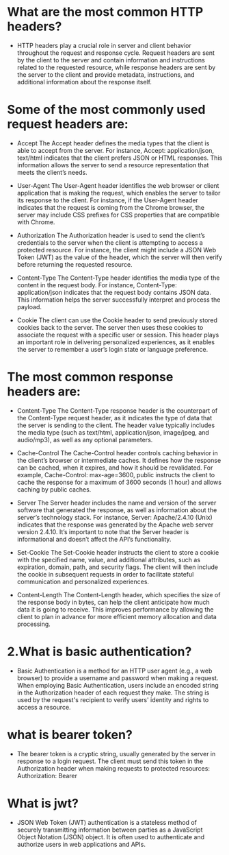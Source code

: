 # What are the most common HTTP headers?
* HTTP headers play a crucial role in server and client behavior throughout the request and response cycle. Request headers are sent by the client to the server and contain information and instructions related to the requested resource, while response headers are sent by the server to the client and provide metadata, instructions, and additional information about the response itself.

# Some of the most commonly used request headers are:

* Accept
The Accept header defines the media types that the client is able to accept from the server. For instance, Accept: application/json, text/html indicates that the client prefers JSON or HTML responses. This information allows the server to send a resource representation that meets the client’s needs.

* User-Agent
The User-Agent header identifies the web browser or client application that is making the request, which enables the server to tailor its response to the client. For instance, if the User-Agent header indicates that the request is coming from the Chrome browser, the server may include CSS prefixes for CSS properties that are compatible with Chrome.

* Authorization
The Authorization header is used to send the client’s credentials to the server when the client is attempting to access a protected resource. For instance, the client might include a JSON Web Token (JWT) as the value of the header, which the server will then verify before returning the requested resource.

* Content-Type
The Content-Type header identifies the media type of the content in the request body. For instance, Content-Type: application/json indicates that the request body contains JSON data. This information helps the server successfully interpret and process the payload.

* Cookie
The client can use the Cookie header to send previously stored cookies back to the server. The server then uses these cookies to associate the request with a specific user or session. This header plays an important role in delivering personalized experiences, as it enables the server to remember a user’s login state or language preference.

# The most common response headers are:

* Content-Type
The Content-Type response header is the counterpart of the Content-Type request header, as it indicates the type of data that the server is sending to the client. The header value typically includes the media type (such as text/html, application/json, image/jpeg, and audio/mp3), as well as any optional parameters.

* Cache-Control
The Cache-Control header controls caching behavior in the client’s browser or intermediate caches. It defines how the response can be cached, when it expires, and how it should be revalidated. For example, Cache-Control: max-age=3600, public instructs the client to cache the response for a maximum of 3600 seconds (1 hour) and allows caching by public caches.

* Server
The Server header includes the name and version of the server software that generated the response, as well as information about the server’s technology stack. For instance, Server: Apache/2.4.10 (Unix) indicates that the response was generated by the Apache web server version 2.4.10. It’s important to note that the Server header is informational and doesn’t affect the API’s functionality.

* Set-Cookie
The Set-Cookie header instructs the client to store a cookie with the specified name, value, and additional attributes, such as expiration, domain, path, and security flags. The client will then include the cookie in subsequent requests in order to facilitate stateful communication and personalized experiences.

* Content-Length
The Content-Length header, which specifies the size of the response body in bytes, can help the client anticipate how much data it is going to receive. This improves performance by allowing the client to plan in advance for more efficient memory allocation and data processing.
# 2.What is basic authentication?
* Basic Authentication is a method for an HTTP user agent (e.g., a web browser) to provide a username and password when making a request.
 When employing Basic Authentication, users include an encoded string in the Authorization header
 of each request they make. The string is used by the request's recipient to verify users' identity and rights to access a resource.
# what is bearer token?
* The bearer token is a cryptic string, usually generated by the server in response to a login request. The client must send this token in the Authorization header when making requests to protected resources: Authorization: Bearer <token>
# What is jwt?
* JSON Web Token (JWT) authentication is a stateless method of securely transmitting information between parties as a JavaScript Object Notation (JSON) object. It is often used to authenticate and authorize users in web applications and APIs.

